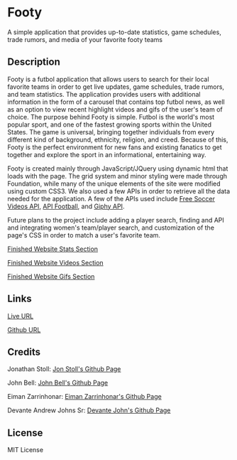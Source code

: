 # Footy

A simple application that provides up-to-date statistics, game schedules, trade rumors, and media of your favorite footy teams

## Description 

Footy is a futbol application that allows users to search for their local favorite teams in order to get live updates, game schedules, trade rumors, and team statistics. The application provides users with additional information in the form of a carousel that contains top futbol news, as well as an option to view recent highlight videos and gifs of the user's team of choice. The purpose behind Footy is simple. Futbol is the world's most popular sport, and one of the fastest growing sports within the United States. The game is universal, bringing together individuals from every different kind of background, ethnicity, religion, and creed. Because of this, Footy is the perfect environment for new fans and existing fanatics to get together and explore the sport in an informational, entertaining way. 

Footy is created mainly through JavaScript/JQuery using dynamic html that loads with the page. The grid system and minor styling were made through Foundation, while many of the unique elements of the site were modified using custom CSS3. We also used a few APIs in order to retrieve all the data needed for the application. A few of the APIs used include [Free Soccer Videos API](https://rapidapi.com/theapiguy/api/free-football-soccer-videos1), [API Football](https://rapidapi.com/api-sports/api/api-football), and [Giphy API](https://api.giphy.com/v1/gifs/).

Future plans to the project include adding a player search, finding and API and integrating women's team/player search, and customization of the page's CSS in order to match a user's favorite team.  

[Finished Website Stats Section](./assets/images/final-site-stats-section.png)

[Finished Website Videos Section](./assets/images/final-site-video-section.png)

[Finished Website Gifs Section](./assets/images/final-site-gif-section.png)

## Links

[Live URL](https://jonathanstoll0603.github.io/Footy/)

[Github URL](https://github.com/jonathanstoll0603/Footy)

## Credits

Jonathan Stoll: [Jon Stoll's Github Page](https://github.com/jonathanstoll0603)

John Bell: [John Bell's Github Page](https://github.com/jdbell123)

Eiman Zarrinhonar: [Eiman Zarrinhonar's Github Page](https://github.com/zarriei)

Devante Andrew Johns Sr: [Devante John's Github Page](https://github.com/Devante-Andrew-Johns21)

## License
MIT License
